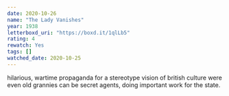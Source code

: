 ```yaml
---
date: 2020-10-26
name: "The Lady Vanishes"
year: 1938
letterboxd_uri: "https://boxd.it/1qlLb5"
rating: 4
rewatch: Yes
tags: []
watched_date: 2020-10-25
---
```


hilarious, wartime propaganda for a stereotype vision of british culture were even old grannies can be secret agents, doing important work for the state.
